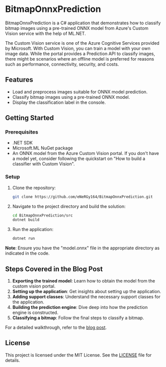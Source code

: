 # BitmapOnnxPrediction

BitmapOnnxPrediction is a C# application that demonstrates how to classify bitmap images using a pre-trained ONNX model from Azure's Custom Vision service with the help of ML.NET.

The Custom Vision service is one of the Azure Cognitive Services provided by Microsoft.
With Custom Vision, you can train a model with your own image data.
While the portal provides a Prediction API to classify images, there might be scenarios where an offline model is preferred for reasons such as performance, connectivity, security, and costs.

## Features

- Load and preprocess images suitable for ONNX model prediction.
- Classify bitmap images using a pre-trained ONNX model.
- Display the classification label in the console.

## Getting Started

### Prerequisites

- .NET SDK
- Microsoft.ML NuGet package
- An ONNX model from the Azure Custom Vision portal.
  If you don't have a model yet, consider following the quickstart on "How to build a classifier with Custom Vision".

### Setup

1. Clone the repository:
   ```bash
   git clone https://github.com/eNeRGy164/BitmapOnnxPrediction.git
   ```

2. Navigate to the project directory and build the solution:
   ```bash
   cd BitmapOnnxPrediction/src
   dotnet build
   ```

3. Run the application:
   ```bash
   dotnet run
   ```

**Note**: Ensure you have the "model.onnx" file in the appropriate directory as indicated in the code.

## Steps Covered in the Blog Post

1. **Exporting the trained model**: Learn how to obtain the model from the custom vision portal.
2. **Setting up the application**: Get insights about setting up the application.
3. **Adding support classes**: Understand the necessary support classes for the application.
4. **Building the prediction engine**: Dive deep into how the prediction engine is constructed.
5. **Classifying a bitmap**: Follow the final steps to classify a bitmap.

For a detailed walkthrough, refer to the [blog post](https://blog.hompus.nl/2020/06/19/classify-a-bitmap-with-your-downloaded-custom-vision-onnx-model/).


## License

This project is licensed under the MIT License. See the [LICENSE](LICENSE) file for details.
